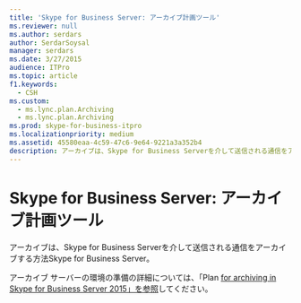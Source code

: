 ```yaml
---
title: 'Skype for Business Server: アーカイブ計画ツール'
ms.reviewer: null
ms.author: serdars
author: SerdarSoysal
manager: serdars
ms.date: 3/27/2015
audience: ITPro
ms.topic: article
f1.keywords:
  - CSH
ms.custom:
  - ms.lync.plan.Archiving
  - ms.lync.plan.Archiving
ms.prod: skype-for-business-itpro
ms.localizationpriority: medium
ms.assetid: 45580eaa-4c59-47c6-9e64-9221a3a352b4
description: アーカイブは、Skype for Business Serverを介して送信される通信をアーカイブする方法Skype for Business Server。
---
```


# <a name="skype-for-business-server-archiving-planning-tool"></a>Skype for Business Server: アーカイブ計画ツール
 
アーカイブは、Skype for Business Serverを介して送信される通信をアーカイブする方法Skype for Business Server。
  
アーカイブ サーバーの環境の準備の詳細については、「Plan [for archiving in Skype for Business Server 2015」を参照](../../plan-your-deployment/archiving/archiving.md)してください。
  

